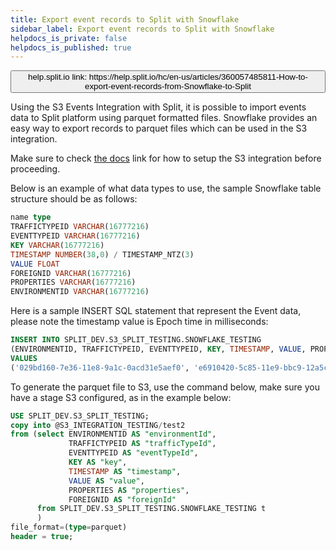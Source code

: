 ```yaml
---
title: Export event records to Split with Snowflake
sidebar_label: Export event records to Split with Snowflake
helpdocs_is_private: false
helpdocs_is_published: true
---
```


<p>
  <button style={{borderRadius:'8px', border:'1px', fontFamily:'Courier New', fontWeight:'800', textAlign:'left'}}> help.split.io link: https://help.split.io/hc/en-us/articles/360057485811-How-to-export-event-records-from-Snowflake-to-Split </button>
</p>

Using the S3 Events Integration with Split, it is possible to import events data to Split platform using parquet formatted files. Snowflake provides an easy way to export records to parquet files which can be used in the S3 integration. 

Make sure to check [the docs](https://help.split.io/hc/en-us/articles/360053674072-Amazon-S3) link for how to setup the S3 integration before proceeding.

Below is an example of what data types to use, the sample Snowflake table structure should be as follows:

```sql
name type 
TRAFFICTYPEID VARCHAR(16777216)
EVENTTYPEID VARCHAR(16777216)
KEY VARCHAR(16777216)
TIMESTAMP NUMBER(38,0) / TIMESTAMP_NTZ(3) 
VALUE FLOAT
FOREIGNID VARCHAR(16777216) 
PROPERTIES VARCHAR(16777216)
ENVIRONMENTID VARCHAR(16777216)
```

Here is a sample INSERT SQL statement that represent the Event data, please note the timestamp value is Epoch time in milliseconds:

```sql
INSERT INTO SPLIT_DEV.S3_SPLIT_TESTING.SNOWFLAKE_TESTING
(ENVIRONMENTID, TRAFFICTYPEID, EVENTTYPEID, KEY, TIMESTAMP, VALUE, PROPERTIES, FOREIGNID)
VALUES
('029bd160-7e36-11e8-9a1c-0acd31e5aef0', 'e6910420-5c85-11e9-bbc9-12a5cc2af8fe', 's3-glossier', 'key1', 1613757288000, 3.0, '{ "location": "us", "age": "30"}', NULL);
```

To generate the parquet file to S3, use the command below, make sure you have a stage S3 configured, as in the example below:

```sql
USE SPLIT_DEV.S3_SPLIT_TESTING;
copy into @S3_INTEGRATION_TESTING/test2
from (select ENVIRONMENTID AS "environmentId",
             TRAFFICTYPEID AS "trafficTypeId",
             EVENTTYPEID AS "eventTypeId",
             KEY AS "key",
             TIMESTAMP AS "timestamp",
             VALUE AS "value",
             PROPERTIES AS "properties",
             FOREIGNID AS "foreignId"
      from SPLIT_DEV.S3_SPLIT_TESTING.SNOWFLAKE_TESTING t
      )
file_format=(type=parquet)
header = true;
```